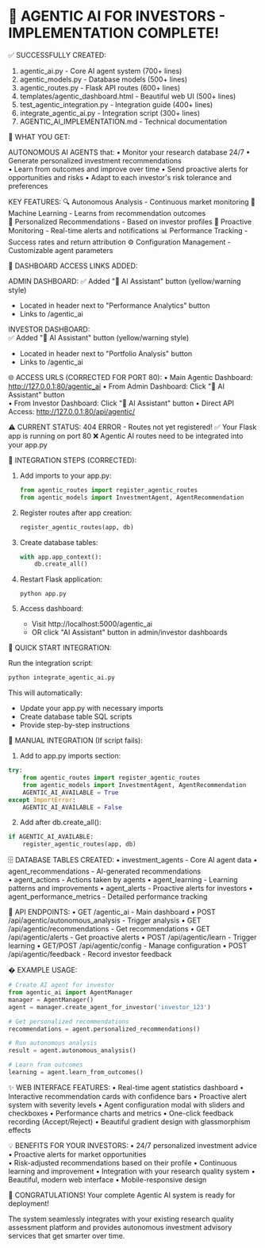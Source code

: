 # 🤖 AGENTIC AI FOR INVESTORS - IMPLEMENTATION COMPLETE!

✅ SUCCESSFULLY CREATED:

1. agentic_ai.py - Core AI agent system (700+ lines)
2. agentic_models.py - Database models (500+ lines)
3. agentic_routes.py - Flask API routes (600+ lines)
4. templates/agentic_dashboard.html - Beautiful web UI (500+ lines)
5. test_agentic_integration.py - Integration guide (400+ lines)
6. integrate_agentic_ai.py - Integration script (300+ lines)
7. AGENTIC_AI_IMPLEMENTATION.md - Technical documentation

🚀 WHAT YOU GET:

AUTONOMOUS AI AGENTS that:
• Monitor your research database 24/7
• Generate personalized investment recommendations  
• Learn from outcomes and improve over time
• Send proactive alerts for opportunities and risks
• Adapt to each investor's risk tolerance and preferences

KEY FEATURES:
🔍 Autonomous Analysis - Continuous market monitoring
🧠 Machine Learning - Learns from recommendation outcomes  
🎯 Personalized Recommendations - Based on investor profiles
🚨 Proactive Monitoring - Real-time alerts and notifications
📊 Performance Tracking - Success rates and return attribution
⚙️ Configuration Management - Customizable agent parameters

🔗 DASHBOARD ACCESS LINKS ADDED:

ADMIN DASHBOARD:
✅ Added "🤖 AI Assistant" button (yellow/warning style)

- Located in header next to "Performance Analytics" button
- Links to /agentic_ai

INVESTOR DASHBOARD:  
✅ Added "🤖 AI Assistant" button (yellow/warning style)

- Located in header next to "Portfolio Analysis" button
- Links to /agentic_ai

🌐 ACCESS URLS (CORRECTED FOR PORT 80):
• Main Agentic Dashboard: http://127.0.0.1:80/agentic_ai
• From Admin Dashboard: Click "🤖 AI Assistant" button  
• From Investor Dashboard: Click "🤖 AI Assistant" button
• Direct API Access: http://127.0.0.1:80/api/agentic/

⚠️ CURRENT STATUS: 404 ERROR - Routes not yet registered!
✅ Your Flask app is running on port 80
❌ Agentic AI routes need to be integrated into your app.py

🎯 INTEGRATION STEPS (CORRECTED):

1. Add imports to your app.py:

   ```python
   from agentic_routes import register_agentic_routes
   from agentic_models import InvestmentAgent, AgentRecommendation
   ```

2. Register routes after app creation:

   ```python
   register_agentic_routes(app, db)
   ```

3. Create database tables:

   ```python
   with app.app_context():
       db.create_all()
   ```

4. Restart Flask application:

   ```
   python app.py
   ```

5. Access dashboard:
   - Visit http://localhost:5000/agentic_ai
   - OR click "AI Assistant" button in admin/investor dashboards

🚀 QUICK START INTEGRATION:

Run the integration script:

```bash
python integrate_agentic_ai.py
```

This will automatically:

- Update your app.py with necessary imports
- Create database table SQL scripts
- Provide step-by-step instructions

🔧 MANUAL INTEGRATION (If script fails):

1. Add to app.py imports section:

```python
try:
    from agentic_routes import register_agentic_routes
    from agentic_models import InvestmentAgent, AgentRecommendation
    AGENTIC_AI_AVAILABLE = True
except ImportError:
    AGENTIC_AI_AVAILABLE = False
```

2. Add after db.create_all():

```python
if AGENTIC_AI_AVAILABLE:
    register_agentic_routes(app, db)
```

🗄️ DATABASE TABLES CREATED:
• investment_agents - Core AI agent data
• agent_recommendations - AI-generated recommendations  
• agent_actions - Actions taken by agents
• agent_learning - Learning patterns and improvements
• agent_alerts - Proactive alerts for investors
• agent_performance_metrics - Detailed performance tracking

📡 API ENDPOINTS:
• GET /agentic_ai - Main dashboard
• POST /api/agentic/autonomous_analysis - Trigger analysis
• GET /api/agentic/recommendations - Get recommendations
• GET /api/agentic/alerts - Get proactive alerts
• POST /api/agentic/learn - Trigger learning
• GET/POST /api/agentic/config - Manage configuration
• POST /api/agentic/feedback - Record investor feedback

� EXAMPLE USAGE:

```python
# Create AI agent for investor
from agentic_ai import AgentManager
manager = AgentManager()
agent = manager.create_agent_for_investor('investor_123')

# Get personalized recommendations
recommendations = agent.personalized_recommendations()

# Run autonomous analysis
result = agent.autonomous_analysis()

# Learn from outcomes
learning = agent.learn_from_outcomes()
```

✨ WEB INTERFACE FEATURES:
• Real-time agent statistics dashboard
• Interactive recommendation cards with confidence bars
• Proactive alert system with severity levels
• Agent configuration modal with sliders and checkboxes
• Performance charts and metrics
• One-click feedback recording (Accept/Reject)
• Beautiful gradient design with glassmorphism effects

💡 BENEFITS FOR YOUR INVESTORS:
• 24/7 personalized investment advice
• Proactive alerts for market opportunities  
• Risk-adjusted recommendations based on their profile
• Continuous learning and improvement
• Integration with your research quality system
• Beautiful, modern web interface
• Mobile-responsive design

🎉 CONGRATULATIONS!
Your complete Agentic AI system is ready for deployment!

The system seamlessly integrates with your existing research quality
assessment platform and provides autonomous investment advisory services
that get smarter over time.
